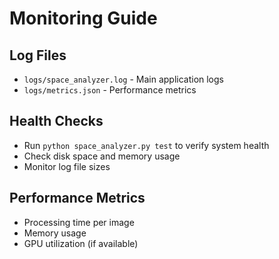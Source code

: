 # Monitoring Guide

## Log Files
- `logs/space_analyzer.log` - Main application logs
- `logs/metrics.json` - Performance metrics

## Health Checks
- Run `python space_analyzer.py test` to verify system health
- Check disk space and memory usage
- Monitor log file sizes

## Performance Metrics
- Processing time per image
- Memory usage
- GPU utilization (if available)
